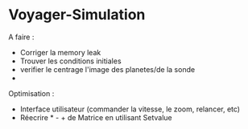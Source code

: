 # Voyager-Simulation

A faire : 
 - Corriger la memory leak
 - Trouver les conditions initiales
 - verifier le centrage l'image des planetes/de la sonde
 - 
 
Optimisation : 
 - Interface utilisateur (commander la vitesse, le zoom, relancer, etc)
 - Réecrire * - + de Matrice en utilisant Setvalue

